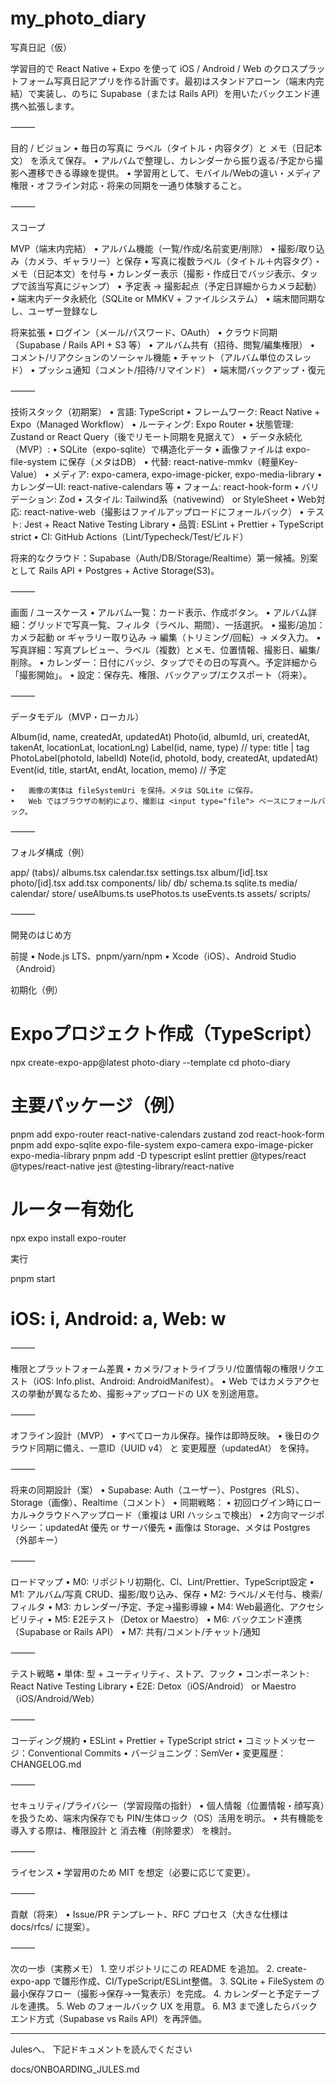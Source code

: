 # my_photo_diary
写真日記（仮）

学習目的で React Native + Expo を使って iOS / Android / Web のクロスプラットフォーム写真日記アプリを作る計画です。最初はスタンドアローン（端末内完結）で実装し、のちに Supabase（または Rails API）を用いたバックエンド連携へ拡張します。

⸻

目的 / ビジョン
	•	毎日の写真に ラベル（タイトル・内容タグ）と メモ（日記本文） を添えて保存。
	•	アルバムで整理し、カレンダーから振り返る/予定から撮影へ遷移できる導線を提供。
	•	学習用として、モバイル/Webの違い・メディア権限・オフライン対応・将来の同期を一通り体験すること。

⸻

スコープ

MVP（端末内完結）
	•	アルバム機能（一覧/作成/名前変更/削除）
	•	撮影/取り込み（カメラ、ギャラリー）と保存
	•	写真に複数ラベル（タイトル＋内容タグ）・メモ（日記本文）を付与
	•	カレンダー表示（撮影・作成日でバッジ表示、タップで該当写真にジャンプ）
	•	予定表 → 撮影起点（予定日詳細からカメラ起動）
	•	端末内データ永続化（SQLite or MMKV + ファイルシステム）
	•	端末間同期なし、ユーザー登録なし

将来拡張
	•	ログイン（メール/パスワード、OAuth）
	•	クラウド同期（Supabase / Rails API + S3 等）
	•	アルバム共有（招待、閲覧/編集権限）
	•	コメント/リアクションのソーシャル機能
	•	チャット（アルバム単位のスレッド）
	•	プッシュ通知（コメント/招待/リマインド）
	•	端末間バックアップ・復元

⸻

技術スタック（初期案）
	•	言語: TypeScript
	•	フレームワーク: React Native + Expo（Managed Workflow）
	•	ルーティング: Expo Router
	•	状態管理: Zustand or React Query（後でリモート同期を見据えて）
	•	データ永続化（MVP）:
	•	SQLite（expo-sqlite）で構造化データ
	•	画像ファイルは expo-file-system に保存（メタはDB）
	•	代替: react-native-mmkv（軽量Key-Value）
	•	メディア: expo-camera, expo-image-picker, expo-media-library
	•	カレンダーUI: react-native-calendars 等
	•	フォーム: react-hook-form
	•	バリデーション: Zod
	•	スタイル: Tailwind系（nativewind） or StyleSheet
	•	Web対応: react-native-web（撮影はファイルアップロードにフォールバック）
	•	テスト: Jest + React Native Testing Library
	•	品質: ESLint + Prettier + TypeScript strict
	•	CI: GitHub Actions（Lint/Typecheck/Test/ビルド）

将来的なクラウド：Supabase（Auth/DB/Storage/Realtime）第一候補。別案として Rails API + Postgres + Active Storage(S3)。

⸻

画面 / ユースケース
	•	アルバム一覧：カード表示、作成ボタン。
	•	アルバム詳細：グリッドで写真一覧、フィルタ（ラベル、期間）、一括選択。
	•	撮影/追加：カメラ起動 or ギャラリー取り込み → 編集（トリミング/回転）→ メタ入力。
	•	写真詳細：写真プレビュー、ラベル（複数）とメモ、位置情報、撮影日、編集/削除。
	•	カレンダー：日付にバッジ、タップでその日の写真へ。予定詳細から「撮影開始」。
	•	設定：保存先、権限、バックアップ/エクスポート（将来）。

⸻

データモデル（MVP・ローカル）

Album(id, name, createdAt, updatedAt)
Photo(id, albumId, uri, createdAt, takenAt, locationLat, locationLng)
Label(id, name, type)  // type: title | tag
PhotoLabel(photoId, labelId)
Note(id, photoId, body, createdAt, updatedAt)
Event(id, title, startAt, endAt, location, memo) // 予定

	•	画像の実体は fileSystemUri を保持。メタは SQLite に保存。
	•	Web ではブラウザの制約により、撮影は <input type="file"> ベースにフォールバック。

⸻

フォルダ構成（例）

app/
  (tabs)/
    albums.tsx
    calendar.tsx
    settings.tsx
  album/[id].tsx
  photo/[id].tsx
  add.tsx
components/
lib/
  db/
    schema.ts
    sqlite.ts
  media/
  calendar/
store/
  useAlbums.ts
  usePhotos.ts
  useEvents.ts
assets/
scripts/


⸻

開発のはじめ方

前提
	•	Node.js LTS、pnpm/yarn/npm
	•	Xcode（iOS）、Android Studio（Android）

初期化（例）

# Expoプロジェクト作成（TypeScript）
npx create-expo-app@latest photo-diary --template
cd photo-diary

# 主要パッケージ（例）
pnpm add expo-router react-native-calendars zustand zod react-hook-form
pnpm add expo-sqlite expo-file-system expo-camera expo-image-picker expo-media-library
pnpm add -D typescript eslint prettier @types/react @types/react-native jest @testing-library/react-native

# ルーター有効化
npx expo install expo-router

実行

pnpm start
# iOS: i, Android: a, Web: w


⸻

権限とプラットフォーム差異
	•	カメラ/フォトライブラリ/位置情報の権限リクエスト（iOS: Info.plist、Android: AndroidManifest）。
	•	Web ではカメラアクセスの挙動が異なるため、撮影→アップロードの UX を別途用意。

⸻

オフライン設計（MVP）
	•	すべてローカル保存。操作は即時反映。
	•	後日のクラウド同期に備え、一意ID（UUID v4） と 変更履歴（updatedAt） を保持。

⸻

将来の同期設計（案）
	•	Supabase: Auth（ユーザー）、Postgres（RLS）、Storage（画像）、Realtime（コメント）
	•	同期戦略：
	•	初回ログイン時にローカル→クラウドへアップロード（重複は URI ハッシュで検出）
	•	2方向マージポリシー：updatedAt 優先 or サーバ優先
	•	画像は Storage、メタは Postgres（外部キー）

⸻

ロードマップ
	•	M0: リポジトリ初期化、CI、Lint/Prettier、TypeScript設定
	•	M1: アルバム/写真 CRUD、撮影/取り込み、保存
	•	M2: ラベル/メモ付与、検索/フィルタ
	•	M3: カレンダー/予定、予定→撮影導線
	•	M4: Web最適化、アクセシビリティ
	•	M5: E2Eテスト（Detox or Maestro）
	•	M6: バックエンド連携（Supabase or Rails API）
	•	M7: 共有/コメント/チャット/通知

⸻

テスト戦略
	•	単体: 型 + ユーティリティ、ストア、フック
	•	コンポーネント: React Native Testing Library
	•	E2E: Detox（iOS/Android） or Maestro（iOS/Android/Web）

⸻

コーディング規約
	•	ESLint + Prettier + TypeScript strict
	•	コミットメッセージ：Conventional Commits
	•	バージョニング：SemVer
	•	変更履歴：CHANGELOG.md

⸻

セキュリティ/プライバシー（学習段階の指針）
	•	個人情報（位置情報・顔写真）を扱うため、端末内保存でも PIN/生体ロック（OS）活用を明示。
	•	共有機能を導入する際は、権限設計 と 消去権（削除要求） を検討。

⸻

ライセンス
	•	学習用のため MIT を想定（必要に応じて変更）。

⸻

貢献（将来）
	•	Issue/PR テンプレート、RFC プロセス（大きな仕様は docs/rfcs/ に提案）。

⸻

次の一歩（実務メモ）
	1.	空リポジトリにこの README を追加。
	2.	create-expo-app で雛形作成、CI/TypeScript/ESLint整備。
	3.	SQLite + FileSystem の最小保存フロー（撮影→保存→一覧表示）を完成。
	4.	カレンダーと予定テーブルを連携。
	5.	Web のフォールバック UX を用意。
	6.	M3 まで達したらバックエンド方式（Supabase vs Rails API）を再評価。

----

Julesへ、
下記ドキュメントを読んでください

docs/ONBOARDING_JULES.md

